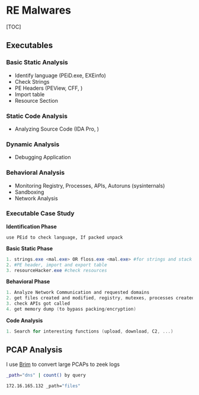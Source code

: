 # RE Malwares

[TOC]

## Executables

### Basic Static Analysis

- Identify language (PEiD.exe, EXEinfo)
- Check Strings
- PE Headers (PEView, CFF, )
- Import table
- Resource Section

### Static Code Analysis

- Analyzing Source Code (IDA Pro, )



### Dynamic Analysis

- Debugging Application



### Behavioral Analysis

- Monitoring Registry, Processes, APIs, Autoruns (sysinternals)
- Sandboxing
- Network Analysis



### Executable Case Study

**Identification Phase**

```
use PEid to check language, If packed unpack
```

**Basic Static Phase**

```powershell
1. strings.exe <mal.exe> OR floss.exe <mal.exe> #for strings and stack strings
2. #PE header, import and export table
3. resourceHacker.exe #check resources
```

**Behavioral Phase**

```powershell
1. Analyze Network Communication and requested domains
2. get files created and modified, registry, mutexes, processes created or accessed
3. check APIs got called
4. get memory dump (to bypass packing/encryption)
```

**Code Analysis**

```powershell
1. Search for interesting functions (upload, download, C2, ...)
```



## PCAP Analysis

I use [Brim](https://github.com/brimsec/brim) to convert large PCAPs to zeek logs

```bash
_path="dns" | count() by query

172.16.165.132 _path="files"
```









